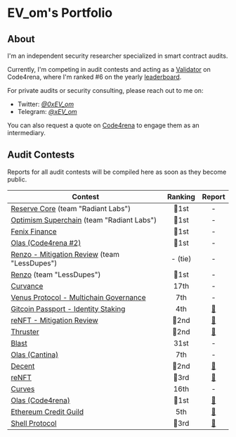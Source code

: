 # EV_om's Portfolio

## About

I'm an independent security researcher specialized in smart contract audits.

Currently, I'm competing in audit contests and acting as a [Validator](https://docs.code4rena.com/roles/certified-contributors/validators) on Code4rena, where I'm ranked #6 on the yearly [leaderboard](https://code4rena.com/leaderboard?timeframe=2024).

For private audits or security consulting, please reach out to me on:

- Twitter: [*@0xEV_om*](https://twitter.com/0xEV_om) 
- Telegram: [*@xEV_om*](https://t.me/xEV_om)

You can also request a quote on [Code4rena](https://code4rena.com/@EV_om) to engage them as an intermediary.

## Audit Contests

Reports for all audit contests will be compiled here as soon as they become public.

| Contest | Ranking | Report |
| - | :-: | :-: |
| [Reserve Core](https://code4rena.com/audits/2024-07-reserve-core) (team "Radiant Labs") | 🥇1st | - |
| [Optimism Superchain](https://code4rena.com/audits/2024-07-optimism-superchain) (team "Radiant Labs") | 🥇1st | - |
| [Fenix Finance](https://app.hats.finance/audit-competitions/fenix-0x9d7765a7ebd5b6322a30797a44a5428531970d3d/leaderboard) | 🥇1st | - |
| [Olas (Code4rena #2)](https://code4rena.com/audits/2024-05-olas) | 🥇1st | - |
| [Renzo - Mitigation Review](https://code4rena.com/audits/2024-06-renzo-mitigation-review) (team "LessDupes") | - (tie) | - |
| [Renzo](https://code4rena.com/audits/2024-04-renzo) (team "LessDupes") | 🥇1st | - |
| [Curvance](https://cantina.xyz/competitions/ac757733-81a4-43c7-8f49-17c5b135cdff) | 17th | - |
| [Venus Protocol - Multichain Governance](https://cantina.xyz/competitions/ddf86a5c-6f63-430f-aadc-d8742b4b1bcf) | 7th | - |
| [Gitcoin Passport - Identity Staking](https://code4rena.com/audits/2024-03-gitcoin-passport-identity-staking-invitational) | 4th | [📄](code4rena/2024-03-gitcoin.md) |
| [reNFT - Mitigation Review](https://code4rena.com/audits/2024-02-renft-mitigation-review) | 🥈2nd | [📄](code4rena/2024-02-renft-mitigation.md) |
| [Thruster](https://code4rena.com/audits/2024-02-thruster-invitational) | 🥈2nd | [📄](code4rena/2024-02-thruster.md) |
| [Blast](https://cantina.xyz/competitions/c90131b4-5c7c-4ebc-a1f3-8002d219bfe0) | 31st | - |
| [Olas (Cantina)](https://cantina.xyz/competitions/829164bf-7fba-4b84-a6b8-76652205bd97) | 7th | - |
| [Decent](https://code4rena.com/audits/2024-01-decent) | 🥈2nd | [📄](code4rena/2024-01-decent.md) |
| [reNFT](https://code4rena.com/audits/2024-01-renft) | 🥉3rd | [📄](code4rena/2024-02-renft.md) |
| [Curves](https://code4rena.com/audits/2024-01-curves) | 16th | - |
| [Olas (Code4rena)](https://code4rena.com/audits/2023-12-olas) | 🥇1st | [📄](code4rena/2023-12-autonolas.md) |
| [Ethereum Credit Guild](https://code4rena.com/audits/2023-12-ethereum-credit-guild) | 5th | [📄](code4rena/2023-12-ethereumcreditguild.md) |
| [Shell Protocol](https://code4rena.com/audits/2023-11-shell-protocol) | 🥉3rd | [📄](code4rena/2023-11-shellprotocol.md) |
